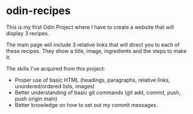 # odin-recipes
This is my first Odin Project where I have to create a website that will display 3 recipes.

The main page will include 3 relative links that will direct you to each of these recipes. They show a title, image, ingredients and the steps to make it.

The skills I've acquired from this project:

- Proper use of basic HTML (headings, paragraphs, relative links, unordered/ordered lists, images)
- Better understanding of basic git commands (git add, commit, push, push origin main)
- Better knowledge on how to set out my commit messages.

